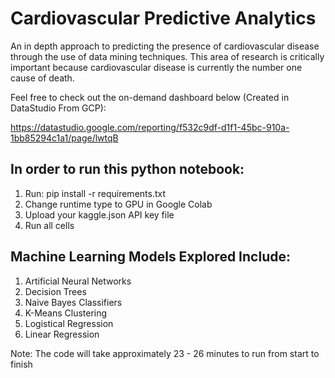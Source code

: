 # Cardiovascular Predictive Analytics 

An in depth approach to predicting the presence of cardiovascular disease through the use of data mining techniques. This area of research is critically important because cardiovascular disease is currently the number one cause of death.

Feel free to check out the on-demand dashboard below (Created in DataStudio From GCP): 

https://datastudio.google.com/reporting/f532c9df-d1f1-45bc-910a-1bb85294c1a1/page/lwtqB

## In order to run this python notebook:

1. Run: pip install -r requirements.txt
2. Change runtime type to GPU in Google Colab
3. Upload your kaggle.json API key file
4. Run all cells

## Machine Learning Models Explored Include:
1. Artificial Neural Networks
2. Decision Trees
3. Naive Bayes Classifiers
4. K-Means Clustering
5. Logistical Regression
6. Linear Regression

Note: The code will take approximately 23 - 26 minutes to run from start to finish
